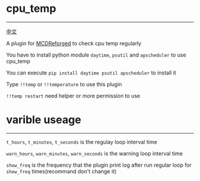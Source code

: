 # cpu_temp
-----
[中文](https://github.com/rickyhoho/cpu_temp/blob/master/README_cn.md)

A plugin for [MCDReforged](https://github.com/Fallen-Breath/MCDReforged) to check cpu temp regularly

You have to install python module `daytime`, `psutil` and `apscheduler` to use cpu_temp

You can execute `pip install daytime psutil apscheduler` to install it

Type `!!temp` or `!!temperature` to use this plugin

`!!temp restart` need helper or more permission to use

# varible useage
-----

`t_hours`, `t_minutes`, `t_seconds` is the regulay loop interval time

`warn_hours`, `warn_minutes`, `warn_seconds` is the warning loop interval time

`show_freq` is the frequency that the plugin print log after run regular loop for `show_freq` times(recommand don't change it)
